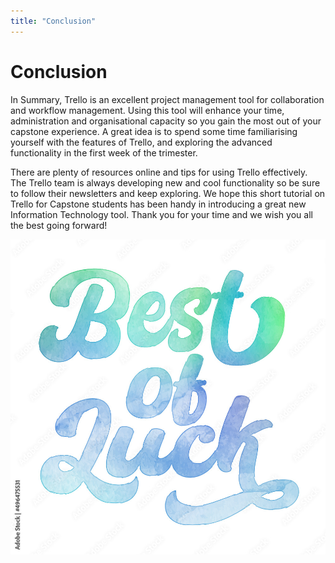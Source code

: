 ```yaml
---
title: "Conclusion"
---
```


# Conclusion

In Summary, Trello is an excellent project management tool for collaboration and workflow management. Using this tool will enhance your time, administration and organisational capacity so you gain the most out of your capstone experience. A great idea is to spend some time familiarising yourself with the features of Trello, and exploring the advanced functionality in the first week of the trimester.

There are plenty of resources online and tips for using Trello effectively. The Trello team is always developing new and cool functionality so be sure to follow their newsletters and keep exploring. We hope this short tutorial on Trello for Capstone students has been handy in introducing a great new Information Technology tool. Thank you for your time and we wish you all the best going forward!

![best luck](img/c6_luck.png)